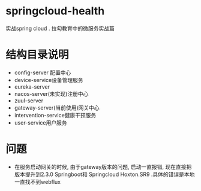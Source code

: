 # springcloud-health
实战spring cloud   . 拉勾教育中的微服务实战篇


# 结构目录说明
- config-server 配置中心
- device-service设备管理服务
- eureka-server
- nacos-server(未实现)注册中心
- zuul-server
- gateway-server(当前使用)网关中心
- intervention-service健康干预服务
- user-service用户服务

# 问题

- 在服务启动网关的时候, 由于gateway版本的问题, 启动一直报错, 现在直接把版本提升到2.3.0 Springboot和
Springcloud Hoxton.SR9 .具体的错误是本地一直找不到webflux